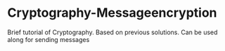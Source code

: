 # Cryptography-Messageencryption
Brief tutorial of Cryptography. Based on previous solutions. Can be used along for sending messages 
